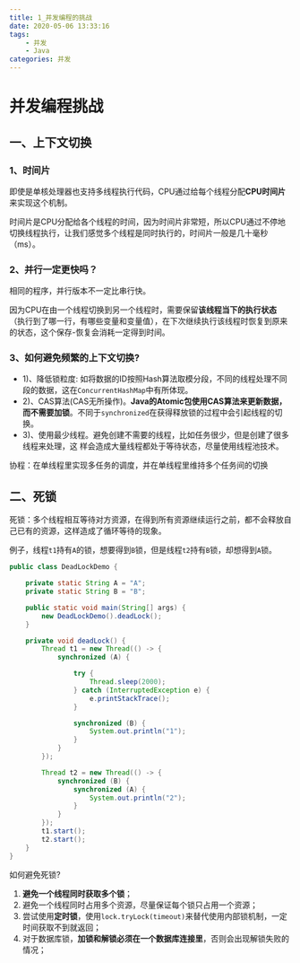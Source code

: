 ```yaml
---
title: 1_并发编程的挑战
date: 2020-05-06 13:33:16
tags: 
    - 并发
    - Java
categories: 并发
---
```

# 并发编程挑战

## 一、上下文切换

### 1、时间片

即使是单核处理器也支持多线程执行代码，CPU通过给每个线程分配**CPU时间片**来实现这个机制。

时间片是CPU分配给各个线程的时间，因为时间片非常短，所以CPU通过不停地切换线程执行，让我们感觉多个线程是同时执行的，时间片一般是几十毫秒（ms）。

### 2、并行一定更快吗？

相同的程序，并行版本不一定比串行快。

因为CPU在由一个线程切换到另一个线程时，需要保留**该线程当下的执行状态**（执行到了哪一行，有哪些变量和变量值），在下次继续执行该线程时恢复到原来的状态，这个保存-恢复会消耗一定得到时间。

### 3、如何避免频繁的上下文切换?

* 1)、降低锁粒度: 如将数据的ID按照Hash算法取模分段，不同的线程处理不同段的数据，这在`ConcurrentHashMap`中有所体现。
* 2)、CAS算法(CAS无所操作)。**Java的Atomic包使用CAS算法来更新数据，而不需要加锁**。不同于`synchronized`在获得释放锁的过程中会引起线程的切换。
* 3)、使用最少线程。避免创建不需要的线程，比如任务很少，但是创建了很多线程来处理，这
  样会造成大量线程都处于等待状态，尽量使用线程池技术。

协程：在单线程里实现多任务的调度，并在单线程里维持多个任务间的切换

## 二、死锁

死锁：多个线程相互等待对方资源，在得到所有资源继续运行之前，都不会释放自己已有的资源，这样造成了循环等待的现象。

例子，线程`t1`持有`A`的锁，想要得到`B`锁，但是线程`t2`持有`B`锁，却想得到`A`锁。

```java
public class DeadLockDemo {

    private static String A = "A";
    private static String B = "B";

    public static void main(String[] args) {
        new DeadLockDemo().deadLock();
    }

    private void deadLock() {
        Thread t1 = new Thread(() -> {
            synchronized (A) {

                try {
                    Thread.sleep(2000);
                } catch (InterruptedException e) {
                    e.printStackTrace();
                }

                synchronized (B) {
                    System.out.println("1");
                }
            }
        });

        Thread t2 = new Thread(() -> {
            synchronized (B) {
                synchronized (A) {
                    System.out.println("2");
                }
            }
        });
        t1.start();
        t2.start();
    }
}
```

如何避免死锁?	

1. **避免一个线程同时获取多个锁**；
2. 避免一个线程同时占用多个资源，尽量保证每个锁只占用一个资源；
3. 尝试使用**定时锁**，使用`lock.tryLock(timeout)`来替代使用内部锁机制，一定时间获取不到就返回；
4. 对于数据库锁，**加锁和解锁必须在一个数据库连接里**，否则会出现解锁失败的情况；


